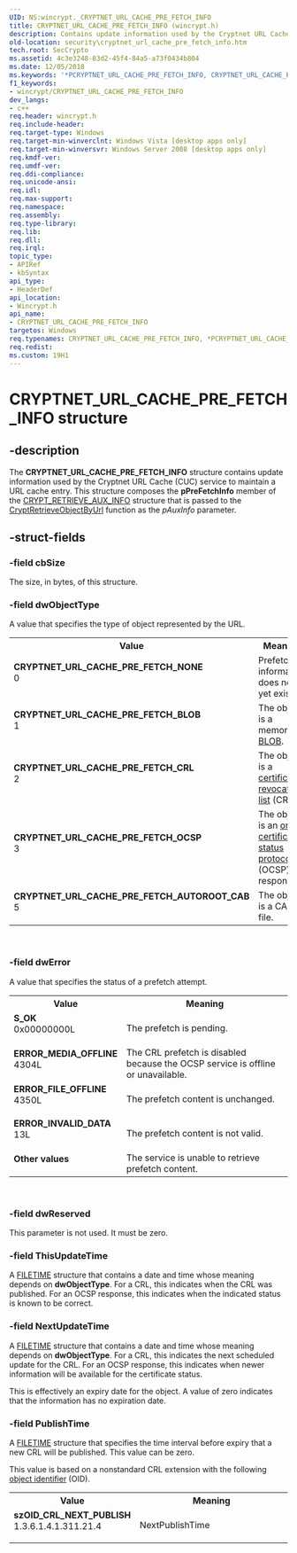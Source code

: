 ```yaml
---
UID: NS:wincrypt._CRYPTNET_URL_CACHE_PRE_FETCH_INFO
title: CRYPTNET_URL_CACHE_PRE_FETCH_INFO (wincrypt.h)
description: Contains update information used by the Cryptnet URL Cache (CUC) service to maintain a URL cache entry.
old-location: security\cryptnet_url_cache_pre_fetch_info.htm
tech.root: SecCrypto
ms.assetid: 4c3e3248-83d2-45f4-84a5-a73f0434b804
ms.date: 12/05/2018
ms.keywords: '*PCRYPTNET_URL_CACHE_PRE_FETCH_INFO, CRYPTNET_URL_CACHE_PRE_FETCH_AUTOROOT_CAB, CRYPTNET_URL_CACHE_PRE_FETCH_BLOB, CRYPTNET_URL_CACHE_PRE_FETCH_CRL, CRYPTNET_URL_CACHE_PRE_FETCH_INFO, CRYPTNET_URL_CACHE_PRE_FETCH_INFO structure [Security], CRYPTNET_URL_CACHE_PRE_FETCH_NONE, CRYPTNET_URL_CACHE_PRE_FETCH_OCSP, ERROR_FILE_OFFLINE, ERROR_INVALID_DATA, ERROR_MEDIA_OFFLINE, Other values, PCRYPTNET_URL_CACHE_PRE_FETCH_INFO, PCRYPTNET_URL_CACHE_PRE_FETCH_INFO structure pointer [Security], S_OK, security.cryptnet_url_cache_pre_fetch_info, szOID_CRL_NEXT_PUBLISH, wincrypt/CRYPTNET_URL_CACHE_PRE_FETCH_INFO, wincrypt/PCRYPTNET_URL_CACHE_PRE_FETCH_INFO'
f1_keywords:
- wincrypt/CRYPTNET_URL_CACHE_PRE_FETCH_INFO
dev_langs:
- c++
req.header: wincrypt.h
req.include-header: 
req.target-type: Windows
req.target-min-winverclnt: Windows Vista [desktop apps only]
req.target-min-winversvr: Windows Server 2008 [desktop apps only]
req.kmdf-ver: 
req.umdf-ver: 
req.ddi-compliance: 
req.unicode-ansi: 
req.idl: 
req.max-support: 
req.namespace: 
req.assembly: 
req.type-library: 
req.lib: 
req.dll: 
req.irql: 
topic_type:
- APIRef
- kbSyntax
api_type:
- HeaderDef
api_location:
- Wincrypt.h
api_name:
- CRYPTNET_URL_CACHE_PRE_FETCH_INFO
targetos: Windows
req.typenames: CRYPTNET_URL_CACHE_PRE_FETCH_INFO, *PCRYPTNET_URL_CACHE_PRE_FETCH_INFO
req.redist: 
ms.custom: 19H1
---
```


# CRYPTNET_URL_CACHE_PRE_FETCH_INFO structure


## -description


The <b>CRYPTNET_URL_CACHE_PRE_FETCH_INFO</b> structure contains update information used by the Cryptnet URL Cache (CUC) service to maintain a URL cache entry. This structure composes the <b>pPreFetchInfo</b> member of the <a href="https://docs.microsoft.com/windows/desktop/api/wincrypt/ns-wincrypt-crypt_retrieve_aux_info">CRYPT_RETRIEVE_AUX_INFO</a> structure that is passed to the <a href="https://docs.microsoft.com/windows/desktop/api/wincrypt/nf-wincrypt-cryptretrieveobjectbyurla">CryptRetrieveObjectByUrl</a> function as the <i>pAuxInfo</i> parameter.


## -struct-fields




### -field cbSize

The size, in bytes, of this structure.


### -field dwObjectType

A value that specifies the type of object represented by the URL.

<table>
<tr>
<th>Value</th>
<th>Meaning</th>
</tr>
<tr>
<td width="40%"><a id="CRYPTNET_URL_CACHE_PRE_FETCH_NONE"></a><a id="cryptnet_url_cache_pre_fetch_none"></a><dl>
<dt><b>CRYPTNET_URL_CACHE_PRE_FETCH_NONE</b></dt>
<dt>0</dt>
</dl>
</td>
<td width="60%">
Prefetch information does not yet exist.

</td>
</tr>
<tr>
<td width="40%"><a id="CRYPTNET_URL_CACHE_PRE_FETCH_BLOB"></a><a id="cryptnet_url_cache_pre_fetch_blob"></a><dl>
<dt><b>CRYPTNET_URL_CACHE_PRE_FETCH_BLOB</b></dt>
<dt>1</dt>
</dl>
</td>
<td width="60%">
The object is a memory <a href="https://docs.microsoft.com/windows/desktop/SecGloss/b-gly">BLOB</a>.

</td>
</tr>
<tr>
<td width="40%"><a id="CRYPTNET_URL_CACHE_PRE_FETCH_CRL"></a><a id="cryptnet_url_cache_pre_fetch_crl"></a><dl>
<dt><b>CRYPTNET_URL_CACHE_PRE_FETCH_CRL</b></dt>
<dt>2</dt>
</dl>
</td>
<td width="60%">
The object is a <a href="https://docs.microsoft.com/windows/desktop/SecGloss/c-gly">certificate revocation list</a> (CRL).

</td>
</tr>
<tr>
<td width="40%"><a id="CRYPTNET_URL_CACHE_PRE_FETCH_OCSP"></a><a id="cryptnet_url_cache_pre_fetch_ocsp"></a><dl>
<dt><b>CRYPTNET_URL_CACHE_PRE_FETCH_OCSP</b></dt>
<dt>3</dt>
</dl>
</td>
<td width="60%">
The object is an <a href="https://docs.microsoft.com/windows/desktop/SecGloss/o-gly">online certificate status protocol</a> (OCSP) response.

</td>
</tr>
<tr>
<td width="40%"><a id="CRYPTNET_URL_CACHE_PRE_FETCH_AUTOROOT_CAB"></a><a id="cryptnet_url_cache_pre_fetch_autoroot_cab"></a><dl>
<dt><b>CRYPTNET_URL_CACHE_PRE_FETCH_AUTOROOT_CAB</b></dt>
<dt>5</dt>
</dl>
</td>
<td width="60%">
The object is a CAB file.

</td>
</tr>
</table>
 


### -field dwError

A value that specifies the status of a prefetch attempt.

<table>
<tr>
<th>Value</th>
<th>Meaning</th>
</tr>
<tr>
<td width="40%"><a id="S_OK"></a><a id="s_ok"></a><dl>
<dt><b>S_OK</b></dt>
<dt>0x00000000L</dt>
</dl>
</td>
<td width="60%">
The prefetch is pending.

</td>
</tr>
<tr>
<td width="40%"><a id="ERROR_MEDIA_OFFLINE"></a><a id="error_media_offline"></a><dl>
<dt><b>ERROR_MEDIA_OFFLINE</b></dt>
<dt>4304L</dt>
</dl>
</td>
<td width="60%">
The CRL prefetch is disabled because the OCSP service is offline or unavailable.

</td>
</tr>
<tr>
<td width="40%"><a id="ERROR_FILE_OFFLINE"></a><a id="error_file_offline"></a><dl>
<dt><b>ERROR_FILE_OFFLINE</b></dt>
<dt>4350L</dt>
</dl>
</td>
<td width="60%">
The prefetch content is unchanged.

</td>
</tr>
<tr>
<td width="40%"><a id="ERROR_INVALID_DATA"></a><a id="error_invalid_data"></a><dl>
<dt><b>ERROR_INVALID_DATA</b></dt>
<dt>13L</dt>
</dl>
</td>
<td width="60%">
The prefetch content is not valid.

</td>
</tr>
<tr>
<td width="40%"><a id="Other_values"></a><a id="other_values"></a><a id="OTHER_VALUES"></a><dl>
<dt><b>Other values</b></dt>
</dl>
</td>
<td width="60%">
The service is unable to retrieve prefetch content.

</td>
</tr>
</table>
 


### -field dwReserved

This parameter is not used. It must be zero.


### -field ThisUpdateTime

A <a href="https://docs.microsoft.com/windows/desktop/api/minwinbase/ns-minwinbase-filetime">FILETIME</a> structure that contains a date and time whose meaning depends on <b>dwObjectType</b>. For a CRL, this indicates when the CRL was published. For an OCSP response, this indicates when the indicated status is known to be correct.


### -field NextUpdateTime

A <a href="https://docs.microsoft.com/windows/desktop/api/minwinbase/ns-minwinbase-filetime">FILETIME</a> structure that contains a date and time whose meaning depends on <b>dwObjectType</b>. For a CRL, this indicates the next scheduled update for the CRL. For an OCSP response, this indicates when newer information will be available for the certificate status.

This is effectively an expiry date for the object. A value of zero indicates that the information has no expiration date.


### -field PublishTime

A <a href="https://docs.microsoft.com/windows/desktop/api/minwinbase/ns-minwinbase-filetime">FILETIME</a> structure that specifies the time interval before expiry that a new CRL will be published. This value can be zero.

This value is based on a nonstandard CRL extension with the following <a href="https://docs.microsoft.com/windows/desktop/SecGloss/o-gly">object identifier</a> (OID).

<table>
<tr>
<th>Value</th>
<th>Meaning</th>
</tr>
<tr>
<td width="40%"><a id="szOID_CRL_NEXT_PUBLISH"></a><a id="szoid_crl_next_publish"></a><a id="SZOID_CRL_NEXT_PUBLISH"></a><dl>
<dt><b>szOID_CRL_NEXT_PUBLISH</b></dt>
<dt>1.3.6.1.4.1.311.21.4</dt>
</dl>
</td>
<td width="60%">
NextPublishTime

</td>
</tr>
</table>
 

